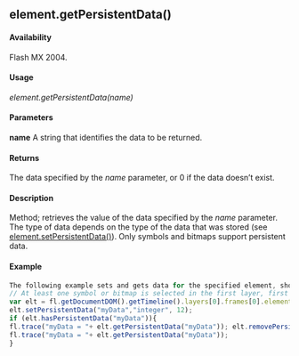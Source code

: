 ## element.getPersistentData()

#### Availability

Flash MX 2004.

#### Usage

*element.getPersistentData(name)*

#### Parameters

**name** A string that identifies the data to be returned.

#### Returns

The data specified by the *name* parameter, or 0 if the data doesn’t exist.

#### Description

Method; retrieves the value of the data specified by the *name* parameter. The type of data depends on the type of the data that was stored (see [element.setPersistentData()](../Element_object/elemen17.md)). Only symbols and bitmaps support persistent data.

#### Example

```javascript
The following example sets and gets data for the specified element, shows its value in the Output panel, and then removes the data:
// At least one symbol or bitmap is selected in the first layer, first frame. 
var elt = fl.getDocumentDOM().getTimeline().layers[0].frames[0].elements[0]; 
elt.setPersistentData("myData","integer", 12);
if (elt.hasPersistentData("myData")){
fl.trace("myData = "+ elt.getPersistentData("myData")); elt.removePersistentData( "myData" );
fl.trace("myData = "+ elt.getPersistentData("myData"));
}

```